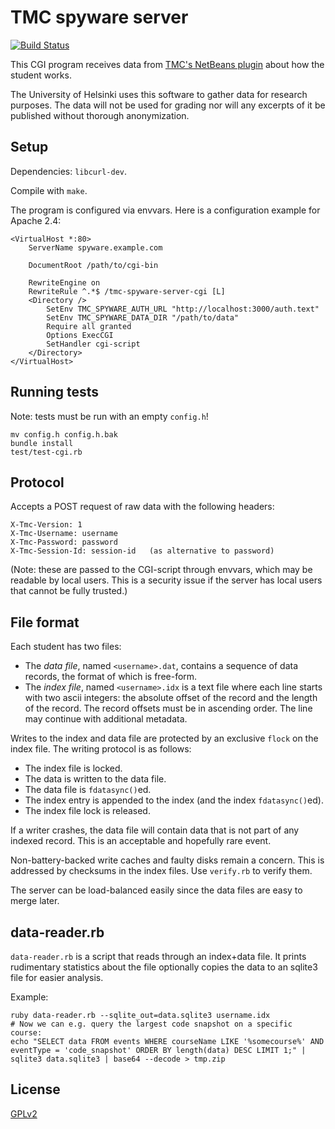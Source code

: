  
# TMC spyware server #

[![Build Status](https://travis-ci.org/testmycode/tmc-spyware-server.svg?branch=travis)](https://travis-ci.org/testmycode/tmc-spyware-server)

This CGI program receives data from
[TMC's NetBeans plugin](https://github.com/testmycode/tmc-netbeans)
about how the student works.

The University of Helsinki uses this software to gather data for research
purposes. The data will not be used for grading nor will any excerpts of it
be published without thorough anonymization.

## Setup ##

Dependencies: `libcurl-dev`.

Compile with `make`.

The program is configured via envvars. Here is a configuration example for Apache 2.4:

    <VirtualHost *:80>
        ServerName spyware.example.com

        DocumentRoot /path/to/cgi-bin

        RewriteEngine on
        RewriteRule ^.*$ /tmc-spyware-server-cgi [L]
        <Directory />
            SetEnv TMC_SPYWARE_AUTH_URL "http://localhost:3000/auth.text"
            SetEnv TMC_SPYWARE_DATA_DIR "/path/to/data"
            Require all granted
            Options ExecCGI
            SetHandler cgi-script
        </Directory>
    </VirtualHost>

## Running tests ##

Note: tests must be run with an empty `config.h`!

    mv config.h config.h.bak
    bundle install
    test/test-cgi.rb

## Protocol ##

Accepts a POST request of raw data with the following headers:

    X-Tmc-Version: 1
    X-Tmc-Username: username
    X-Tmc-Password: password
    X-Tmc-Session-Id: session-id   (as alternative to password)

(Note: these are passed to the CGI-script through envvars, which may be readable by local users.
This is a security issue if the server has local users that cannot be fully trusted.)

## File format ##

Each student has two files:

- The *data file*, named `<username>.dat`, contains a sequence
  of data records, the format of which is free-form.
- The *index file*, named `<username>.idx` is a text file where each line
  starts with two ascii integers: the absolute offset of the record
  and the length of the record. The record offsets must be in ascending order.
  The line may continue with additional metadata.

Writes to the index and data file are protected by an exclusive `flock`
on the index file. The writing protocol is as follows:

- The index file is locked.
- The data is written to the data file.
- The data file is `fdatasync()`ed.
- The index entry is appended to the index (and the index `fdatasync()`ed).
- The index file lock is released.

If a writer crashes, the data file will contain data that is not
part of any indexed record. This is an acceptable and hopefully rare event.

Non-battery-backed write caches and faulty disks remain a concern.
This is addressed by checksums in the index files. Use `verify.rb` to verify them.

The server can be load-balanced easily since the data files are easy to merge later.

## data-reader.rb ##

`data-reader.rb` is a script that reads through an index+data file.
It prints rudimentary statistics about the file optionally copies the data to an sqlite3 file for easier analysis.

Example:

    ruby data-reader.rb --sqlite_out=data.sqlite3 username.idx
    # Now we can e.g. query the largest code snapshot on a specific course:
    echo "SELECT data FROM events WHERE courseName LIKE '%somecourse%' AND eventType = 'code_snapshot' ORDER BY length(data) DESC LIMIT 1;" | sqlite3 data.sqlite3 | base64 --decode > tmp.zip

## License ##

[GPLv2](http://www.gnu.org/licenses/gpl-2.0.html)
